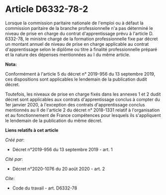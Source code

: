 # Article D6332-78-2

Lorsque la commission paritaire nationale de l'emploi ou à défaut la commission paritaire de la branche professionnelle n'a
pas déterminé le niveau de prise en charge du contrat d'apprentissage prévu à l'article D. 6332-78, le ministre chargé de la
formation professionnelle fixe par décret un montant annuel de niveau de prise en charge applicable au contrat
d'apprentissage selon le diplôme ou titre à finalité professionnelle préparé et la nature des dépenses mentionnées au I du
même article.

**Nota:**

Conformément à l'article 5 du décret n° 2019-956 du 13 septembre 2019, ces dispositions sont applicables le lendemain de la
publication dudit décret.

Toutefois, les niveaux de prise en charge fixés dans les annexes 1 et 2 dudit décret sont applicables aux contrats
d'apprentissage conclus à compter du 1er janvier 2020, à l'exception des contrats d'apprentissage conclus mentionnés au II de
l'article 2 du décret n° 2018-1331 relatif à l'organisation et au fonctionnement de France compétences pour lesquels ils
s'appliquent le lendemain de la publication du même décret.

**Liens relatifs à cet article**

_Créé par_:

  - Décret n°2019-956 du 13 septembre 2019 - art. 1

_Cité par_:

  - Décret n°2020-1076 du 20 août 2020 - art. 2

_Cite_:

  - Code du travail - art. D6332-78
